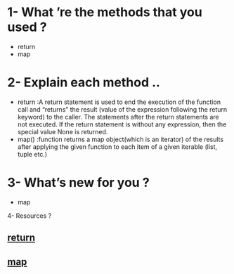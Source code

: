 # 1- What ’re the methods that you used ?
* return
* map
# 2- Explain each method ..
* return :A return statement is used to end the execution of the function call and “returns” the result (value of the expression following the return keyword) to the caller.
 The statements after the return statements are not executed. If the return statement is without any expression, then the special value None is returned. 
* map() :function returns a map object(which is an iterator) of the results after applying the given function to each item of a given iterable (list, tuple etc.)
# 3- What’s new for you ?
* map

4- Resources ? 
## [return ](https://www.geeksforgeeks.org/python-map-function/)
## [map](https://www.w3schools.com/python/ref_keyword_return.asp)